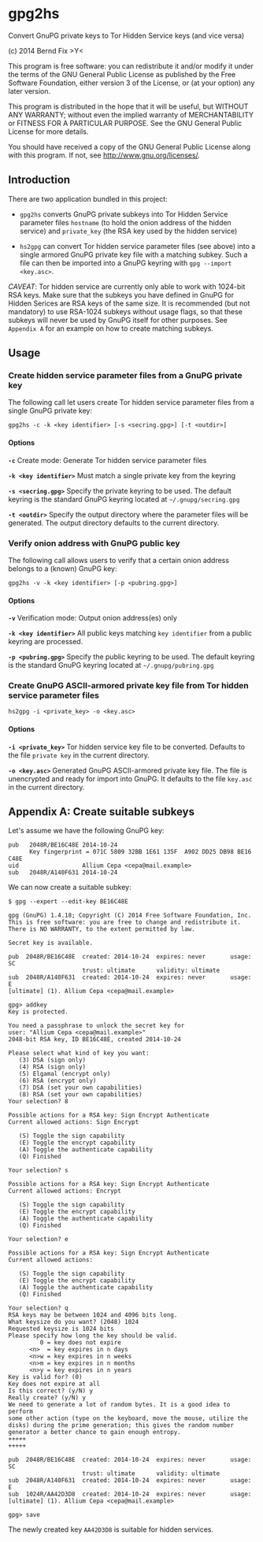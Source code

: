 gpg2hs
======

Convert GnuPG private keys to Tor Hidden Service keys (and vice versa)

(c) 2014 Bernd Fix   >Y<

This program is free software: you can redistribute it and/or modify
it under the terms of the GNU General Public License as published by
the Free Software Foundation, either version 3 of the License, or (at
your option) any later version.

This program is distributed in the hope that it will be useful, but
WITHOUT ANY WARRANTY; without even the implied warranty of
MERCHANTABILITY or FITNESS FOR A PARTICULAR PURPOSE.  See the GNU
General Public License for more details.

You should have received a copy of the GNU General Public License
along with this program.  If not, see <http://www.gnu.org/licenses/>.

Introduction
------------

There are two application bundled in this project:

* `gpg2hs` converts GnuPG private subkeys into Tor Hidden Service parameter
  files `hostname` (to hold the onion address of the hidden service)
  and `private_key` (the RSA key used by the hidden service)

* `hs2gpg` can convert Tor hidden service parameter files (see above) into
  a single armored GnuPG private key file with a matching subkey. Such a file
  can then be imported into a GnuPG keyring with `gpg --import <key.asc>`.

*CAVEAT*: Tor hidden service are currently only able to work with 1024-bit
RSA keys. Make sure that the subkeys you have defined in GnuPG for Hidden
Serices are RSA keys of the same size. It is recommended (but not mandatory)
to use RSA-1024 subkeys without usage flags, so that these subkeys will never
be used by GnuPG itself for other purposes. See `Appendix A` for an example
on how to create matching subkeys. 

Usage
-----

### Create hidden service parameter files from a GnuPG private key

The following call let users create Tor hidden service parameter files from
a single GnuPG private key:

`gpg2hs -c -k <key identifier> [-s <secring.gpg>] [-t <outdir>]`

#### Options

**`-c`** Create mode: Generate Tor hidden service parameter files

**`-k <key identifier>`** Must match a single private key from the keyring

**`-s <secring.gpg>`** Specify the private keyring to be used. The default
	keyring is the standard GnuPG keyring located at `~/.gnupg/secring.gpg`
     
**`-t <outdir>`** Specify the output directory where the parameter files will
	be generated. The output directory defaults to the current directory.   

### Verify onion address with GnuPG public key

The following call allows users to verify that a certain onion address
belongs to a (known) GnuPG key: 

`gpg2hs -v -k <key identifier> [-p <pubring.gpg>]`

#### Options

**`-v`** Verification mode: Output onion address(es) only

**`-k <key identifier>`** All public keys matching `key identifier` from a
	public keyring are processed.
     
**`-p <pubring.gpg>`** Specify the public keyring to be used. The default
	keyring is the standard GnuPG keyring located at `~/.gnupg/pubring.gpg` 

### Create GnuPG ASCII-armored private key file from Tor hidden service parameter files

`hs2gpg -i <private_key> -o <key.asc>`

#### Options

**`-i <private_key>`** Tor hidden service key file to be converted. Defaults
	to the file `private key` in the current directory.

**`-o <key.asc>`** Generated GnuPG ASCII-armored private key file. The file is
	unencrypted and ready for import into GnuPG. It defaults to the file
	`key.asc` in the current directory.

Appendix A: Create suitable subkeys
-----------------------------------

Let's assume we have the following GnuPG key:

    pub   2048R/BE16C48E 2014-10-24
          Key fingerprint = 071C 5809 32BB 1E61 135F  A902 DD25 DB98 BE16 C48E
    uid                  Allium Cepa <cepa@mail.example>
    sub   2048R/A140F631 2014-10-24

We can now create a suitable subkey:

`$ gpg --expert --edit-key BE16C48E`

    gpg (GnuPG) 1.4.18; Copyright (C) 2014 Free Software Foundation, Inc.
    This is free software: you are free to change and redistribute it.
    There is NO WARRANTY, to the extent permitted by law.
    
    Secret key is available.
    
    pub  2048R/BE16C48E  created: 2014-10-24  expires: never       usage: SC  
                         trust: ultimate      validity: ultimate
    sub  2048R/A140F631  created: 2014-10-24  expires: never       usage: E   
    [ultimate] (1). Allium Cepa <cepa@mail.example>
    
    gpg> addkey
    Key is protected.
    
    You need a passphrase to unlock the secret key for
    user: "Allium Cepa <cepa@mail.example>"
    2048-bit RSA key, ID BE16C48E, created 2014-10-24
    
    Please select what kind of key you want:
       (3) DSA (sign only)
       (4) RSA (sign only)
       (5) Elgamal (encrypt only)
       (6) RSA (encrypt only)
       (7) DSA (set your own capabilities)
       (8) RSA (set your own capabilities)
    Your selection? 8
    
    Possible actions for a RSA key: Sign Encrypt Authenticate 
    Current allowed actions: Sign Encrypt 
    
       (S) Toggle the sign capability
       (E) Toggle the encrypt capability
       (A) Toggle the authenticate capability
       (Q) Finished
    
    Your selection? s
    
    Possible actions for a RSA key: Sign Encrypt Authenticate 
    Current allowed actions: Encrypt 
    
       (S) Toggle the sign capability
       (E) Toggle the encrypt capability
       (A) Toggle the authenticate capability
       (Q) Finished
    
    Your selection? e
    
    Possible actions for a RSA key: Sign Encrypt Authenticate 
    Current allowed actions: 
    
       (S) Toggle the sign capability
       (E) Toggle the encrypt capability
       (A) Toggle the authenticate capability
       (Q) Finished
    
    Your selection? q
    RSA keys may be between 1024 and 4096 bits long.
    What keysize do you want? (2048) 1024
    Requested keysize is 1024 bits
    Please specify how long the key should be valid.
             0 = key does not expire
          <n>  = key expires in n days
          <n>w = key expires in n weeks
          <n>m = key expires in n months
          <n>y = key expires in n years
    Key is valid for? (0) 
    Key does not expire at all
    Is this correct? (y/N) y
    Really create? (y/N) y
    We need to generate a lot of random bytes. It is a good idea to perform
    some other action (type on the keyboard, move the mouse, utilize the
    disks) during the prime generation; this gives the random number
    generator a better chance to gain enough entropy.
    +++++
    +++++
    
    pub  2048R/BE16C48E  created: 2014-10-24  expires: never       usage: SC  
                         trust: ultimate      validity: ultimate
    sub  2048R/A140F631  created: 2014-10-24  expires: never       usage: E   
    sub  1024R/AA42D3D8  created: 2014-10-24  expires: never       usage:     
    [ultimate] (1). Allium Cepa <cepa@mail.example>
    
    gpg> save

The newly created key `AA42D3D8` is suitable for hidden services.